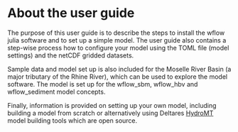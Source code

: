 # About the user guide

The purpose of this user guide is to describe the steps to install the wflow julia software
and to set up a simple model. The user guide also contains a step-wise process how to
configure your model using the TOML file (model settings) and the netCDF gridded datasets.

Sample data and model set up is also included for the Moselle River Basin (a major tributary
of the Rhine River), which can be used to explore the model software. The model is set up
for the wflow\_sbm, wflow\_hbv and wflow\_sediment model concepts.

Finally, information is provided on setting up your own model, including building a model
from scratch or alternatively using Deltares [HydroMT](https://github.com/Deltares/hydromt)
model building tools which are open source.
